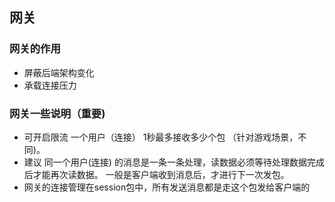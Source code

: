 ## 网关

### 网关的作用
- 屏蔽后端架构变化
- 承载连接压力

### 网关一些说明（重要)

- 可开启限流 一个用户（连接） 1秒最多接收多少个包 （针对游戏场景，不同)。
- 建议 同一个用户(连接) 的消息是一条一条处理，读数据必须等待处理数据完成后才能再次读数据。   一般是客户端收到消息后，才进行下一次发包。
- 网关的连接管理在session包中，所有发送消息都是走这个包发给客户端的




